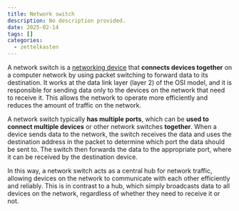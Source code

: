 ```yaml
---
title: Network switch
description: No description provided.
date: 2025-02-14
tags: []
categories:
  - zettelkasten
---
```


A network switch is a [networking device](Network%20devices.md) that **connects devices together** on a computer network by using packet switching to forward data to its destination. It works at the data link layer (layer 2) of the OSI model, and it is responsible for sending data only to the devices on the network that need to receive it. This allows the network to operate more efficiently and reduces the amount of traffic on the network.

A network switch typically **has multiple ports**, which can be **used to connect multiple devices** or other network switches **together**. When a device sends data to the network, the switch receives the data and uses the destination address in the packet to determine which port the data should be sent to. The switch then forwards the data to the appropriate port, where it can be received by the destination device.

In this way, a network switch acts as a central hub for network traffic, allowing devices on the network to communicate with each other efficiently and reliably. This is in contrast to a hub, which simply broadcasts data to all devices on the network, regardless of whether they need to receive it or not.
